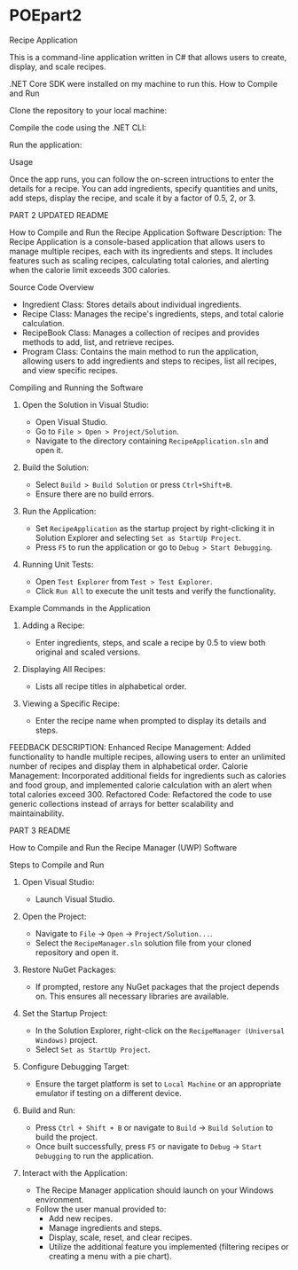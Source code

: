
# POEpart2
Recipe Application

This is a command-line application written in C# that allows users to create, display, and scale recipes.

.NET Core SDK were installed on my machine to run this.
How to Compile and Run

Clone the repository to your local machine:

Compile the code using the .NET CLI:

Run the application:

Usage

Once the app runs, you can follow the on-screen intructions to enter the details for a recipe. You can add ingredients, specify quantities and units, add steps, display the recipe, and scale it by a factor of 0.5, 2, or 3.

PART 2 UPDATED README 

How to Compile and Run the Recipe Application Software
Description:
The Recipe Application is a console-based application that allows users to manage multiple recipes, each with its ingredients and steps. It includes features such as scaling recipes, calculating total calories, and alerting when the calorie limit exceeds 300 calories.

Source Code Overview

- Ingredient Class: Stores details about individual ingredients.
- Recipe Class: Manages the recipe's ingredients, steps, and total calorie calculation.
- RecipeBook Class: Manages a collection of recipes and provides methods to add, list, and retrieve recipes.
- Program Class: Contains the main method to run the application, allowing users to add ingredients and steps to recipes, list all recipes, and view specific recipes.

Compiling and Running the Software

1. Open the Solution in Visual Studio:
   - Open Visual Studio.
   - Go to `File > Open > Project/Solution`.
   - Navigate to the directory containing `RecipeApplication.sln` and open it.

2. Build the Solution:
   - Select `Build > Build Solution` or press `Ctrl+Shift+B`.
   - Ensure there are no build errors.

3. Run the Application:
   - Set `RecipeApplication` as the startup project by right-clicking it in Solution Explorer and selecting `Set as StartUp Project`.
   - Press `F5` to run the application or go to `Debug > Start Debugging`.

4. Running Unit Tests:
   - Open `Test Explorer` from `Test > Test Explorer`.
   - Click `Run All` to execute the unit tests and verify the functionality.

 Example Commands in the Application

1. Adding a Recipe:
   - Enter ingredients, steps, and scale a recipe by 0.5 to view both original and scaled versions.

2. Displaying All Recipes:
   - Lists all recipe titles in alphabetical order.

3. Viewing a Specific Recipe:
   - Enter the recipe name when prompted to display its details and steps.

FEEDBACK DESCRIPTION:
Enhanced Recipe Management:
Added functionality to handle multiple recipes, allowing users to enter an unlimited number of recipes and display them in alphabetical order.
Calorie Management:
Incorporated additional fields for ingredients such as calories and food group, and implemented calorie calculation with an alert when total calories exceed 300.
Refactored Code:
Refactored the code to use generic collections instead of arrays for better scalability and maintainability.



PART 3 README


 How to Compile and Run the Recipe Manager (UWP) Software

Steps to Compile and Run

1. Open Visual Studio:
   - Launch Visual Studio.

2. Open the Project:
   - Navigate to `File` -> `Open` -> `Project/Solution...`.
   - Select the `RecipeManager.sln` solution file from your cloned repository and open it.

3. Restore NuGet Packages:
   - If prompted, restore any NuGet packages that the project depends on. This ensures all necessary libraries are available.

4. Set the Startup Project:
   - In the Solution Explorer, right-click on the `RecipeManager (Universal Windows)` project.
   - Select `Set as StartUp Project`.

5. Configure Debugging Target:
   - Ensure the target platform is set to `Local Machine` or an appropriate emulator if testing on a different device.

6. Build and Run:
   - Press `Ctrl + Shift + B` or navigate to `Build` -> `Build Solution` to build the project.
   - Once built successfully, press `F5` or navigate to `Debug` -> `Start Debugging` to run the application.

7. Interact with the Application:
   - The Recipe Manager application should launch on your Windows environment.
   - Follow the user manual provided to:
     - Add new recipes.
     - Manage ingredients and steps.
     - Display, scale, reset, and clear recipes.
     - Utilize the additional feature you implemented (filtering recipes or creating a menu with a pie chart).

